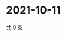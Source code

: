 # 2021-10-11

共 0 条

<!-- BEGIN WEIBO -->
<!-- 最后更新时间 Mon Oct 11 2021 13:07:41 GMT+0800 (China Standard Time) -->

<!-- END WEIBO -->
